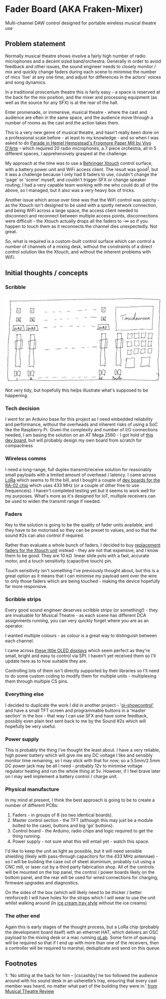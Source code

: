 # Fader Board (AKA Fraken-Mixer)

Multi-channel DAW control designed for portable wireless musical theatre use

## Problem statement

Normally musical theatre shows involve a fairly high number of radio microphones and a decent sized band/orchestra.  Generally in order to avoid feedback and other issues, the sound engineer needs to closely monitor / mix and quickly change faders during each scene to minimise the number of mics 'live' at any one time, and adjust for differences in the actors' voices and song dynamics.

In a traditional proscenium theatre this is fairly easy - a space is reserved at the back for the mix position, and the mixer and processing equipment (as well as the source for any SFX) is at the rear of the hall.

Enter promenade, or immersive, musical theatre - where the cast and audience are often in the same space, and the audience move through a number of rooms as the cast and the action takes them.

This is a very new genre of musical theatre, and hasn't really been done on a professional scale before - at least to my knowledge - and so when I was asked to do [Parade in Hemel Hempstead's Frogmore Paper Mill by Vivo D'Arte](http://www.vivodarte.co.uk/news.htm) - which required 20 radio microphones, a 7 piece orchestra, all in 5 different spaces, I apprehensively grasped at the challenge.

My approach at the time was to use a [Behringer Xtouch](https://www.musictri.be/Categories/Behringer/Computer-Audio/Desktop-Controllers/X-TOUCH/p/P0B1X) control surface, with a battery power unit and WiFi access client.  The result was good<sup>[1](#myfootnote1)</sup>, but it was a challenge because I only had 8 faders to use, couldn't change the 'page' or 'scene' myself, and couldn't trigger SFX or change speaker routing; I had a very capable team working with me who could do all of the above, so I managed, but it also was a very heavy box of tricks.

Another issue which arose over time was that the WiFi control was patchy - as the Xtouch isn't designed to be used with a spotty network connection, and being WiFi across a large space, the access client needed to disconnect and reconnect between multiple access points, disconnections were difficult - the Xtouch actually drops all the faders to -∞ so if you happen to touch them as it reconnects the channel dies unexpectedly. Not great.

So, what is required is a custom-built control surface which can control a number of channels of a mixing desk, without the constraints of a direct control solution like the Xtouch, and without the inherent problems with WiFi.

## Initial thoughts / concepts

### Scribble

![Scribbled picture of faderboard](https://raw.githubusercontent.com/cscashby/faderboard/master/hardware/notes/scribble.jpg "Scribbled picture of faderboard")

Not very tidy, but hopefully this helps illustrate what's supposed to be happening.

### Tech decision

I went for an Arduino base for this project as I need embedded reliability and performance, without the overheads and inherent risks of using a SoC like the Raspberry Pi.  Given the complexity and number of I/O connections needed, I am basing the solution on an AT Mega 2560 - I got hold of [this dev board](http://amzn.to/2lO5UGc), but will probably design my own board from scratch for compactness

### Wireless comms

I need a long-range, full duplex transmit/receive solution for reasonably small payloads with a limited amount of overhead / latency.  I came across [LoRa](https://www.lora-alliance.org/) which seems to fit the bill, and I bought a couple of [dev boards for the RA-02 chip](http://amzn.to/2ELpx9M) which uses 433 MHz (or a couple of other free to use frequenceis).  I haven't completed testing yet but it seems to work well for my purposes.  What's more as it's designed for IoT, multiple receivers can be used to widen the transmit range if needed.

### Faders

Key to the solution is going to be the quality of fader units available, and they have to be motorised so they can be preset to values, and so that the sound #2s can also control if required.

Rather than evaluate a whole bunch of faders, I decided to buy [replacement faders for the Xtouch unit](https://www.gear4music.com/PA-DJ-and-Lighting/Behringer-X-Touch-Motor-Fader-MF100T-Set-of-5/1WME) instead - they are not that expensive, and I know them to be good.  They are 10 kΩ linear slide pots with a fast, accurate motor, and a touch sensitivity (capacitive touch) pin.

Touch sensitivity isn't something I've previously thought about, but this is a great option as it means that I can minimise my payload sent over the wire to only those faders which are being touched - making the device hopefully far more responsive.

### Scribble strips

Every good sound engineer deserves scribble strips (or something!) - they are invaluable for Musical Theatre - as each scene has different DCA assignments running, you can very quickly forget where you are as an operator.

I wanted multiple colours - as colour is a great way to distinguish between each channel.

I came across [these little OLED displays](https://thepihut.com/products/adafruit-monochrome-0-96-128x64-oled-graphic-display) which seem perfect as they're small, bright and easy to control via SPI.  I haven't yet received them so I'll update here as to how suitable they are.

Controlling lots of them isn't directly supported by their libraries so I'll need to do some custom coding to modify them for multiple units - multiplexing them through multiple CS pins.

### Everything else

I decided to duplicate the work I did in another project - '[pi-showcontrol'](github.com/cscashby/pi-showcontrol) and have a small TFT screen and programmable buttons in a 'master section' in the box - that way I can use SFX and have some feedback, possibly even plain text sent back to me by the Sound #2s which will hopefully be very useful.

### Power supply

This is probably the thing I've thought the least about.  I have a very reliable, high power battery which will give me any DC voltage I like and sensibly monitor time remaining, so I may stick with that for now; so a 5.5mm/2.5mm DC power jack may be all I need - probably 12v to minimise voltage regulator heating and run the whole thing at 5v.  However, if I feel brave later on I may well implement a battery control / charge unit.

### Physical manufacture

In my mind at present, I think the best approach is going to be to create a number of different PCBs:

1. Faders - in groups of 8 (so two identical boards).
2. Master control section - the TFT (although this may just be a module bolted to the case), buttons and big 'go' buttons).
3. Control board - the Arduino, radio chips and logic required to get the thing running.
4. Power supply - not sure what this will entail yet - watch this space.

I'd like to keep the unit as light as possible, but it will need sensible shielding (likely with pass-through capacitors for the 433 MHz antennae) - so I will be building the case out of sheet aluminium, probably cut using a CNC mill, or laser cut by a third party fabrication shop.  All of the controls will be mounted on the top panel, the control / power boards likely on the bottom panel, and the rear will be used for wired connections for charging, firmware upgrades and diagnostics.

On the sides of the box (which will likely need to be thicker / better reinforced) I will have holes for the straps which I will wear to use the unit whilst walking around (in [ice cream tray style](http://www.promotional-images.co.uk/ProdImages/2f9f440d-2c25-4093-97b0-d831b5edaa2b/classic2-lg.jpg) without the ice creams)

### The other end

Again this is early stages of the thought process, but a LoRa chip (probably the development board itself) with an ethernet HAT, which delivers an OSC payload to the mixing desk or a mac running [qLab](http://www.figure53.com/qlab).  Some form of queuing will be required so that if I end up with more than one of the receivers, then a controller will be required to marshal, deduplicate and send on this queue.

## Footnotes

<a name="myfootnote1">1</a>: 'No sitting at the back for him – [cscashby] he too followed the audience around with his sound desk in an usherette’s tray, ensuring that every cast member was heard, no matter what part of the building they were in.' [from Musical Theatre Review](http://musicaltheatrereview.com/parade-frogmore-paper-mill-hemel-hempstead/)
